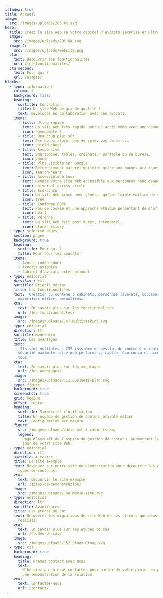 ```yaml
---
isIndex: true
title: Accueil
image:
  src: /images/uploads/205.OK.svg
hero:
  title: Créez le site Web de votre cabinet d’avocats sécurisé et ultra rapide.
  image:
    src: /images/uploads/205.OK.svg
  image_2:
    src: /images/uploads/website.png
  cta:
    text: Découvrir les fonctionnalités
    url: /les-fonctionnalites/
  cta_second:
    text: Pour qui ?
    url: /usages/
blocks:
  - type: informations
    column: 4
    background: false
    heading:
      surtitle: Conception
      title: Un site Web de grande qualité !
      text: Développé en collaboration avec des avocats.
    items:
      - title: Ultra rapide
        text: Un site Web très rapide pour un accès même avec une connexion faible.
        icon: speedometer2
      - title: Beaucoup plus sûr
        text: Pas de piratage, pas de spam, pas de virus…
        icon: shield-check
      - title: Responsive
        text: Smartphone, tablet, ordinateur portable ou de bureau…
        icon: phone
      - title: Plus visible sur Google
        text: Réferencement naturel optimisé grâce aux bonnes pratiques.
        icon: search-heart
      - title: Accessible à tous
        text: Rendez votre site Web accessible aux personnes handicapées.
        icon: universal-access-circle
      - title: Eco-conçu
        text: Un site Web conçu pour générer qu’une faible émition de carbone.
        icon: tree
      - title: Conforme RGPD
        text: Pas de cookie et une approche éthique permettant de s’affranchir des outils Google.
        icon: heart
      - title: Pérenne
        text: Un site Web fait pour durer, intemporel.
        icon: clock-history
  - type: selected-pages
    section: pages
    background: true
    heading:
      surtitle: Pour qui ?
      title: Pour tous les avocats !
    items:
      - Avocat indépendant
      - Avocats associés
      - Cabinet d’avocats international
  - type: editorial
    direction: rtl
    surtitle: Orienté métier
    title: Les fonctionnalités
    text: 'Création du contenu : cabinets, personnes (avocats, collaborateurs…),
      expertises métier, actualités…'
    cta:
      text: En savoir plus sur les fonctionnalités
      url: /les-fonctionnalites/
    image:
      src: /images/uploads/147.Multitasking.svg
  - type: editorial
    direction: ltr
    surtitle: Modernité
    title: Les avantages
    text:
      'Ils sont multiples : CMS (système de gestion de contenu) orienté métier,
      sécurité maximale, site Web performant, rapide, éco-conçu et accessible à
      tous.'
    cta:
      text: En savoir plus sur les avantages
      url: /les-avantages/
    image:
      src: /images/uploads/111.Business-plan.svg
  - type: figure
    background: true
    screenshot: true
    grid: medium
    offset: center
    heading:
      surtitle: Simplicité d’utilisation
      title: Un espace de gestion de contenu orienté métier
      text: Configuration sur mesure.
    figure:
      src: /images/uploads/admin-multi-cabinets.png
      legend:
        Page d’accueil de l’espace de gestion de contenu, permettant la mise à
        jour de votre site Web.
  - type: editorial
    direction: rtl
    surtitle: À tester !
    title: Le site exemple
    text: Naviguez sur notre site de démonstration pour décourvir les différents
      types de contenus.
    cta:
      text: Décourvir le site exemple
      url: /sites-de-demonstration/
    image:
      src: /images/uploads/160.Movie-Time.svg
  - type: editorial
    direction: ltr
    surtitle: Avant/après
    title: Les études de cas
    text: Découvrez les migrations de site Web de nos clients que nous avons
      réalisés.
    cta:
      text: En savoir plus sur les études de cas
      url: /etudes-de-cas/
    image:
      src: /images/uploads/152.Study-Group.svg
  - type: cta
    background: true
    heading:
      title: Prenez contact avec nous
      text:
        N’hésitez pas à nous contacter pour parler de votre projet ou planifier
        une démonstration de la solution.
    cta:
      text: Contactez-nous
      url: /contact/
---
```

